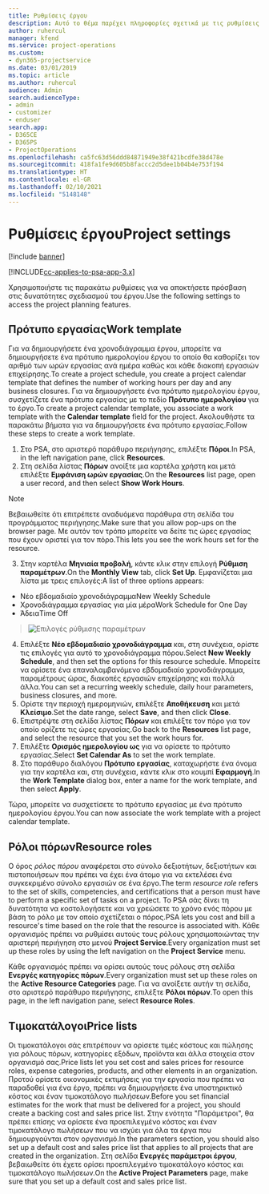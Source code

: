 ```yaml
---
title: Ρυθμίσεις έργου
description: Αυτό το θέμα παρέχει πληροφορίες σχετικά με τις ρυθμίσεις διαχείρισης έργου.
author: ruhercul
manager: kfend
ms.service: project-operations
ms.custom:
- dyn365-projectservice
ms.date: 03/01/2019
ms.topic: article
ms.author: ruhercul
audience: Admin
search.audienceType:
- admin
- customizer
- enduser
search.app:
- D365CE
- D365PS
- ProjectOperations
ms.openlocfilehash: ca5fc63d56ddd84871949e38f421bcdfe38d478e
ms.sourcegitcommit: 418fa1fe9d605b8faccc2d5dee1b04b4e753f194
ms.translationtype: HT
ms.contentlocale: el-GR
ms.lasthandoff: 02/10/2021
ms.locfileid: "5148148"
---
```

# <a name="project-settings"></a><span data-ttu-id="f8348-103">Ρυθμίσεις έργου</span><span class="sxs-lookup"><span data-stu-id="f8348-103">Project settings</span></span>

[!include [banner](../includes/psa-now-project-operations.md)]

[!INCLUDE[cc-applies-to-psa-app-3.x](../includes/cc-applies-to-psa-app-3x.md)]

<span data-ttu-id="f8348-104">Χρησιμοποιήστε τις παρακάτω ρυθμίσεις για να αποκτήσετε πρόσβαση στις δυνατότητες σχεδιασμού του έργου.</span><span class="sxs-lookup"><span data-stu-id="f8348-104">Use the following settings to access the project planning features.</span></span>

## <a name="work-template"></a><span data-ttu-id="f8348-105">Πρότυπο εργασίας</span><span class="sxs-lookup"><span data-stu-id="f8348-105">Work template</span></span>

<span data-ttu-id="f8348-106">Για να δημιουργήσετε ένα χρονοδιάγραμμα έργου, μπορείτε να δημιουργήσετε ένα πρότυπο ημερολογίου έργου το οποίο θα καθορίζει τον αριθμό των ωρών εργασίας ανά ημέρα καθώς και κάθε διακοπή εργασιών επιχείρησης.</span><span class="sxs-lookup"><span data-stu-id="f8348-106">To create a project schedule, you create a project calendar template that defines the number of working hours per day and any business closures.</span></span> <span data-ttu-id="f8348-107">Για να δημιουργήσετε ένα πρότυπο ημερολογίου έργου, συσχετίζετε ένα πρότυπο εργασίας με το πεδίο **Πρότυπο ημερολογίου** για το έργο.</span><span class="sxs-lookup"><span data-stu-id="f8348-107">To create a project calendar template, you associate a work template with the **Calendar template** field for the project.</span></span> <span data-ttu-id="f8348-108">Ακολουθήστε τα παρακάτω βήματα για να δημιουργήσετε ένα πρότυπο εργασίας.</span><span class="sxs-lookup"><span data-stu-id="f8348-108">Follow these steps to create a work template.</span></span>

1. <span data-ttu-id="f8348-109">Στο PSA, στο αριστερό παράθυρο περιήγησης, επιλέξτε **Πόροι**.</span><span class="sxs-lookup"><span data-stu-id="f8348-109">In PSA, in the left navigation pane, click **Resources**.</span></span> 
2. <span data-ttu-id="f8348-110">Στη σελίδα λίστας **Πόρων** ανοίξτε μια καρτέλα χρήστη και μετά επιλέξτε **Εμφάνιση ωρών εργασίας**.</span><span class="sxs-lookup"><span data-stu-id="f8348-110">On the **Resources** list page, open a user record, and then select **Show Work Hours**.</span></span>

  > [!NOTE]
  > <span data-ttu-id="f8348-111">Βεβαιωθείτε ότι επιτρέπετε αναδυόμενα παράθυρα στη σελίδα του προγράμματος περιήγησης.</span><span class="sxs-lookup"><span data-stu-id="f8348-111">Make sure that you allow pop-ups on the browser page.</span></span> <span data-ttu-id="f8348-112">Με αυτόν τον τρόπο μπορείτε να δείτε τις ώρες εργασίας που έχουν οριστεί για τον πόρο.</span><span class="sxs-lookup"><span data-stu-id="f8348-112">This lets you see the work hours set for the resource.</span></span>
  
3. <span data-ttu-id="f8348-113">Στην καρτέλα **Μηνιαία προβολή**, κάντε κλικ στην επιλογή **Ρύθμιση παραμέτρων**.</span><span class="sxs-lookup"><span data-stu-id="f8348-113">On the **Monthly View** tab, click **Set Up**.</span></span> <span data-ttu-id="f8348-114">Εμφανίζεται μια λίστα με τρεις επιλογές:</span><span class="sxs-lookup"><span data-stu-id="f8348-114">A list of three options appears:</span></span> 

  - <span data-ttu-id="f8348-115">Νέο εβδομαδιαίο χρονοδιάγραμμα</span><span class="sxs-lookup"><span data-stu-id="f8348-115">New Weekly Schedule</span></span>
  - <span data-ttu-id="f8348-116">Χρονοδιάγραμμα εργασίας για μία μέρα</span><span class="sxs-lookup"><span data-stu-id="f8348-116">Work Schedule for One Day</span></span>
  - <span data-ttu-id="f8348-117">Άδεια</span><span class="sxs-lookup"><span data-stu-id="f8348-117">Time Off</span></span>

> ![Επιλογές ρύθμισης παραμέτρων](media/project-13.png)

4. <span data-ttu-id="f8348-119">Επιλέξτε **Νέο εβδομαδιαίο χρονοδιάγραμμα** και, στη συνέχεια, ορίστε τις επιλογές για αυτό το χρονοδιάγραμμα πόρου.</span><span class="sxs-lookup"><span data-stu-id="f8348-119">Select **New Weekly Schedule**, and then set the options for this resource schedule.</span></span> <span data-ttu-id="f8348-120">Μπορείτε να ορίσετε ένα επαναλαμβανόμενο εβδομαδιαίο χρονοδιάγραμμα, παραμέτρους ώρας, διακοπές εργασιών επιχείρησης και πολλά άλλα.</span><span class="sxs-lookup"><span data-stu-id="f8348-120">You can set a recurring weekly schedule, daily hour parameters, business closures, and more.</span></span>
5. <span data-ttu-id="f8348-121">Ορίστε την περιοχή ημερομηνιών, επιλέξτε **Αποθήκευση** και μετά **Κλείσιμο**.</span><span class="sxs-lookup"><span data-stu-id="f8348-121">Set the date range, select **Save**, and then click **Close**.</span></span> 
6. <span data-ttu-id="f8348-122">Επιστρέψτε στη σελίδα λίστας **Πόρων** και επιλέξτε τον πόρο για τον οποίο ορίζετε τις ώρες εργασίας.</span><span class="sxs-lookup"><span data-stu-id="f8348-122">Go back to the **Resources** list page, and select the resource that you set the work hours for.</span></span> 
7. <span data-ttu-id="f8348-123">Επιλέξτε **Ορισμός ημερολογίου ως** για να ορίσετε το πρότυπο εργασίας.</span><span class="sxs-lookup"><span data-stu-id="f8348-123">Select **Set Calendar As** to set the work template.</span></span> 
8. <span data-ttu-id="f8348-124">Στο παράθυρο διαλόγου **Πρότυπο εργασίας**, καταχωρήστε ένα όνομα για την καρτέλα και, στη συνέχεια, κάντε κλικ στο κουμπί **Εφαρμογή**.</span><span class="sxs-lookup"><span data-stu-id="f8348-124">In the **Work Template** dialog box, enter a name for the work template, and then select **Apply**.</span></span> 

<span data-ttu-id="f8348-125">Τώρα, μπορείτε να συσχετίσετε το πρότυπο εργασίας με ένα πρότυπο ημερολογίου έργου.</span><span class="sxs-lookup"><span data-stu-id="f8348-125">You can now associate the work template with a project calendar template.</span></span>

## <a name="resource-roles"></a><span data-ttu-id="f8348-126">Ρόλοι πόρων</span><span class="sxs-lookup"><span data-stu-id="f8348-126">Resource roles</span></span>

<span data-ttu-id="f8348-127">Ο όρος *ρόλος πόρου* αναφέρεται στο σύνολο δεξιοτήτων, δεξιοτήτων και πιστοποιήσεων που πρέπει να έχει ένα άτομο για να εκτελέσει ένα συγκεκριμένο σύνολο εργασιών σε ένα έργο.</span><span class="sxs-lookup"><span data-stu-id="f8348-127">The term *resource role* refers to the set of skills, competencies, and certifications that a person must have to perform a specific set of tasks on a project.</span></span> <span data-ttu-id="f8348-128">Το PSA σάς δίνει τη δυνατότητα να κοστολογήσετε και να χρεώσετε το χρόνο ενός πόρου με βάση το ρόλο με τον οποίο σχετίζεται ο πόρος.</span><span class="sxs-lookup"><span data-stu-id="f8348-128">PSA lets you cost and bill a resource's time based on the role that the resource is associated with.</span></span> <span data-ttu-id="f8348-129">Κάθε οργανισμός πρέπει να ρυθμίσει αυτούς τους ρόλους χρησιμοποιώντας την αριστερή περιήγηση στο μενού **Project Service**.</span><span class="sxs-lookup"><span data-stu-id="f8348-129">Every organization must set up these roles by using the left navigation on the **Project Service** menu.</span></span>

<span data-ttu-id="f8348-130">Κάθε οργανισμός πρέπει να ορίσει αυτούς τους ρόλους στη σελίδα **Ενεργές κατηγορίες πόρων**.</span><span class="sxs-lookup"><span data-stu-id="f8348-130">Every organization must set up these roles on the **Active Resource Categories** page.</span></span> <span data-ttu-id="f8348-131">Για να ανοίξετε αυτήν τη σελίδα, στο αριστερό παράθυρο περιήγησης, επιλέξτε **Ρόλοι πόρων**.</span><span class="sxs-lookup"><span data-stu-id="f8348-131">To open this page, in the left navigation pane, select **Resource Roles**.</span></span>

## <a name="price-lists"></a><span data-ttu-id="f8348-132">Τιμοκατάλογοι</span><span class="sxs-lookup"><span data-stu-id="f8348-132">Price lists</span></span>

<span data-ttu-id="f8348-133">Οι τιμοκατάλογοι σάς επιτρέπουν να ορίσετε τιμές κόστους και πώλησης για ρόλους πόρων, κατηγορίες εξόδων, προϊόντα και άλλα στοιχεία στον οργανισμό σας.</span><span class="sxs-lookup"><span data-stu-id="f8348-133">Price lists let you set cost and sales prices for resource roles, expense categories, products, and other elements in an organization.</span></span> <span data-ttu-id="f8348-134">Προτού ορίσετε οικονομικές εκτιμήσεις για την εργασία που πρέπει να παραδοθεί για ένα έργο, πρέπει να δημιουργήσετε ένα υποστηρικτικό κόστος και έναν τιμοκατάλογο πωλήσεων.</span><span class="sxs-lookup"><span data-stu-id="f8348-134">Before you set financial estimates for the work that must be delivered for a project, you should create a backing cost and sales price list.</span></span> <span data-ttu-id="f8348-135">Στην ενότητα "Παράμετροι", θα πρέπει επίσης να ορίσετε ένα προεπιλεγμένο κόστος και έναν τιμοκατάλογο πωλήσεων που να ισχύει για όλα τα έργα που δημιουργούνται στον οργανισμό.</span><span class="sxs-lookup"><span data-stu-id="f8348-135">In the parameters section, you should also set up a default cost and sales price list that applies to all projects that are created in the organization.</span></span> <span data-ttu-id="f8348-136">Στη σελίδα **Ενεργές παράμετροι έργου**, βεβαιωθείτε ότι έχετε ορίσει προεπιλεγμένο τιμοκατάλογο κόστος και τιμοκατάλογο πωλήσεων.</span><span class="sxs-lookup"><span data-stu-id="f8348-136">On the **Active Project Parameters** page, make sure that you set up a default cost and sales price list.</span></span>
